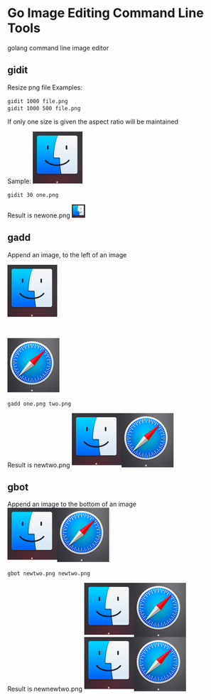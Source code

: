 # Go Image Editing Command Line Tools
golang command line image editor

## gidit
Resize png file
Examples:
```
gidit 1000 file.png
gidit 1000 500 file.png
```
If only one size is given the aspect ratio will be maintained

Sample:
![one](one.png)
```
gidit 30 one.png
```

Result is newone.png
![newone](newone.png)


## gadd
Append an image, to the left of an image

![one](one.png)

<br />

![two](two.png)


```
gadd one.png two.png
```
Result is newtwo.png 
![newtwo](newfist.png)

## gbot
Append an image to the bottom of an image
![newtwo](newtwo.png)
```
gbot newtwo.png newtwo.png
```

Result is newnewtwo.png
![newnewtwo](newnewtwo.png)


